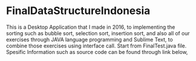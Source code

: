 # FinalDataStructureIndonesia
This is a Desktop Application that I made in 2016, to implementing the sorting such as bubble sort, selection sort, insertion sort, and also all of our exercises through JAVA language programming and Sublime Text, to combine those exercises using interface call. Start from FinalTest.java file. Spesific Information such as source code can be found through link below,
